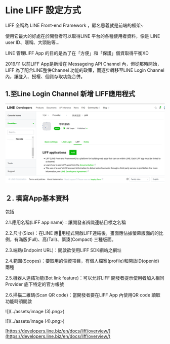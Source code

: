 # Line LIFF 設定方式

LIFF 全稱為 LINE Front-end Framework ，顧名思義就是前端的框架\~

使用它最大的好處在於開發者可以取得LINE 平台的各種使用者資料，像是 LINE user ID、暱稱、大頭貼等...

LINE 管理LIFF App 的目的是為了在「方便」和「保護」個資取得平衡XD

2019/11 以前LIFF App是新增在 Messageing API Channel 內，但從那時開始，LIFF 為了配合LINE整併Channel 功能的政策，而逐步轉移至LINE Login Channel 內，讓登入、授權、個資存取功能合併。

## 1.至Line Login Channel 新增 LIFF應用程式

![](../assets/lifflinelogin.png)

## ２. 填寫App基本資料

包括

2.1.應用名稱(LIFF app name)：讓開發者辨識連結目標之名稱

2.2.尺寸(Size)：在LINE 應用程式開啟LIFF連結後，畫面應佔據螢幕版面的的比例，有滿版(Full)、高(Tall)、緊湊(Compact) 三種版面。

2.3.端點(Endpoint URL)：開啟欲使用LIFF SDK網站之網址

2.4.範圍(Scopes)：要取用的個資項目，有個人檔案(profile)和開放ID(openid) 兩種

2.5.機器人連結功能(Bot link feature)：可以允許LIFF 開發者提示使用者加入相同Provider 底下特定的官方帳號

2.6.掃描二維碼(Scan QR code)：當開發者要在LIFF App 內使用QR code 讀取功能時須開啟

![](../assets/image (3).png>)

![](../assets/image (4).png>)

[https://developers.line.biz/en/docs/liff/overview/](https://developers.line.biz/en/docs/liff/overview/)
